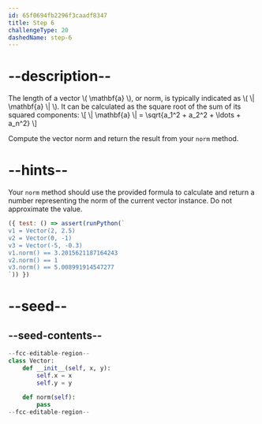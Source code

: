```yaml
---
id: 65f0694fb2296f3caadf8347
title: Step 6
challengeType: 20
dashedName: step-6
---
```


# --description--

The length of a vector \\( \mathbf{a}  \\), or norm, is typically indicated as \\( \\| \mathbf{a} \\| \\). It can be calculated as the square root of the sum of its squared components:
\\[ \\| \mathbf{a} \\| = \sqrt{a_1^2 + a_2^2 + \ldots + a_n^2}
 \\]

Compute the vector norm and return the result from your `norm` method.

# --hints--

Your `norm` method should use the provided formula to calculate and return a number representing the norm of the current vector instance. Do not approximate the value.

```js
({ test: () => assert(runPython(`
v1 = Vector(2, 2.5)
v2 = Vector(0, -1)
v3 = Vector(-5, -0.3)
v1.norm() == 3.2015621187164243
v2.norm() == 1
v3.norm() == 5.008991914547277
`)) })
```

# --seed--

## --seed-contents--

```py
--fcc-editable-region--
class Vector:
    def __init__(self, x, y):
        self.x = x
        self.y = y
        
    def norm(self):
        pass
--fcc-editable-region--
```
